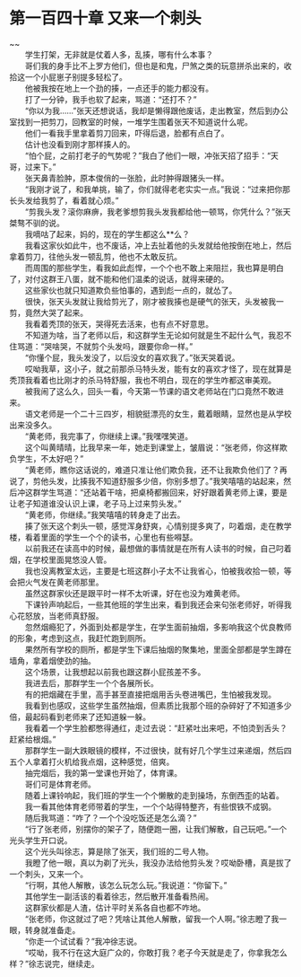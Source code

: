 # 第一百四十章 又来一个刺头

~~
            <br>　　学生打架，无非就是仗着人多，乱揍，哪有什么本事？<br>　　哥们我的身手比不上罗方他们，但也是和鬼，尸煞之类的玩意拼杀出来的，收拾这一个小屁崽子别提多轻松了。<br>　　他被我按在地上一个劲的揍，一点还手的能力都没有。<br>　　打了一分钟，我手也软了起来，骂道：“还打不？”<br>　　“你以为我……”张天还想说话，我却是懒得跟他废话，走出教室，然后到办公室找到一把剪刀，回教室的时候，一堆学生围着张天不知道说什么呢。<br>　　他们一看我手里拿着剪刀回来，吓得后退，脸都有点白了。<br>　　估计也没看到刚才那样揍人的。<br>　　“怕个屁，之前打老子的气势呢？”我白了他们一眼，冲张天招了招手：“天哥，过来下。”<br>　　张天鼻青脸肿，原本俊俏的一张脸，此时肿得跟猪头一样。<br>　　“我刚才说了，和我单挑，输了，你们就得老老实实一点。”我说：“过来把你那长头发给我剪了，看着就心烦。”<br>　　“剪我头发？滚你麻痹，我老爹想剪我头发我都给他一顿骂，你凭什么？”张天桀骜不驯的说。<br>　　我嘀咕了起来，妈的，现在的学生都这么**么？<br>　　我看这家伙如此牛，也不废话，冲上去扯着他的头发就给他按倒在地上，然后拿着剪刀，往他头发一顿乱剪，他也不太敢反抗。<br>　　而周围的那些学生，看我如此彪悍，一个个也不敢上来阻拦，我也算是明白了，对付这群王八蛋，就不能和他们温柔的说话，就得来硬的。<br>　　这些家伙也就只知道欺负些怕事的，遇到彪一点的，就怂了。<br>　　很快，张天头发就让我给剪光了，刚才被我揍也是硬气的张天，头发被我一剪，竟然大哭了起来。<br>　　我看着秃顶的张天，哭得死去活来，也有点不好意思。<br>　　不知道为啥，当了老师以后，和这群学生无论如何就是生不起什么气，我忍不住骂道：“哭啥哭，不就剪个头发吗，跟要你命一样。”<br>　　“你懂个屁，我头发没了，以后没女的喜欢我了。”张天哭着说。<br>　　哎呦我草，这小子，就之前那杀马特头发，能有女的喜欢才怪了，现在就算是秃顶我看着也比刚才的杀马特舒服，我也不明白，现在的学生咋都这审美观。<br>　　被我闹了这么久，回头一看，今天第一节课的语文老师站在门口竟然不敢进来。<br>　　语文老师是一个二十三四岁，相貌挺漂亮的女生，戴着眼睛，显然也是从学校出来没多久。<br>　　“黄老师，我完事了，你继续上课。”我嘿嘿笑道。<br>　　这个叫黄晴晴，比我早来一年，她走到课堂上，皱眉说：“张老师，你这样欺负学生，不太好吧？”<br>　　“黄老师，瞧你这话说的，难道只准让他们欺负我，还不让我欺负他们了？再说了，剪他头发，比揍我不知道舒服多少倍，你别多想了。”我笑嘻嘻的站起来，然后冲这群学生骂道：“还站着干啥，把桌椅都搬回来，好好跟着黄老师上课，要是让老子知道谁没认识上课，老子马上过来剪头发。”<br>　　“黄老师，你继续。”我笑嘻嘻的转身走了出去。<br>　　揍了张天这个刺头一顿，感觉浑身舒爽，心情别提多爽了，叼着烟，走在教学楼，看着里面的学生一个个的读书，心里也有些嘚瑟。<br>　　以前我还在读高中的时候，最想做的事情就是在所有人读书的时候，自己叼着烟，在学校里面晃悠没人管。<br>　　我也没离教室太远，主要是七班这群小子太不让我省心，怕被我收拾一顿，等会把火气发在黄老师那里。<br>　　虽然这群家伙还是跟平时一样不太听课，好在也没为难黄老师。<br>　　下课铃声响起后，一些其他班的学生出来，看到我还会来句张老师好，听得我心花怒放，当老师真舒服。<br>　　忽然烟瘾犯了，外面到处都是学生，在学生面前抽烟，多影响我这个优良教师的形象，考虑到这点，我赶忙跑到厕所。<br>　　果然所有学校的厕所，都是学生下课后抽烟的聚集地，里面全部都是学生蹲在墙角，拿着烟使劲的抽。<br>　　这个场景，让我想起以前我也跟这群小屁孩差不多。<br>　　我进去后，那群学生一个个各展所长。<br>　　有的把烟藏在手里，高手甚至直接把烟用舌头卷进嘴巴，生怕被我发现。<br>　　我看到也感叹，这些学生虽然抽烟，但素质比我那个班的杂碎好了不知道多少倍，最起码看到老师来了还知道躲一躲。<br>　　我看着一个学生脸都憋得通红，走过去说：“赶紧吐出来吧，不怕烫到舌头？赶紧给根烟。”<br>　　那群学生一副大跌眼镜的模样，不过很快，就有好几个学生过来递烟，然后四五个人拿着打火机给我点烟，这种感觉，倍爽。<br>　　抽完烟后，我的第一堂课也开始了，体育课。<br>　　哥们可是体育老师。<br>　　随着上课铃响起，我们班的学生一个个懒散的走到操场，东倒西歪的站着。<br>　　我一看其他体育老师带着的学生，一个个站得特整齐，有些恨铁不成钢。<br>　　随后我骂道：“咋了？一个个没吃饭还是怎么滴？”<br>　　“行了张老师，别摆你的架子了，随便跑一圈，让我们解散，自己玩吧。”一个光头学生开口说。<br>　　这个光头叫徐志，算是除了张天，我们班的二号人物。<br>　　我瞪了他一眼，真以为剃了光头，我没办法给他剪头发？哎呦卧槽，真是拔了一个刺头，又来一个。<br>　　“行啊，其他人解散，该怎么玩怎么玩。”我说道：“你留下。”<br>　　其他学生一副活该的看着徐志，然后散开准备看热闹。<br>　　这群家伙都是人渣，估计平时关系各自也都不咋地。<br>　　“张老师，你这就过了吧？凭啥让其他人解散，留我一个人啊。”徐志瞪了我一眼，转身就准备走。<br>　　“你走一个试试看？”我冲徐志说。<br>　　“哎呦，我不行在这大庭广众的，你敢打我？老子今天就是走了，你拿我怎么样？”徐志说完，继续走。<br>　　<br>
	